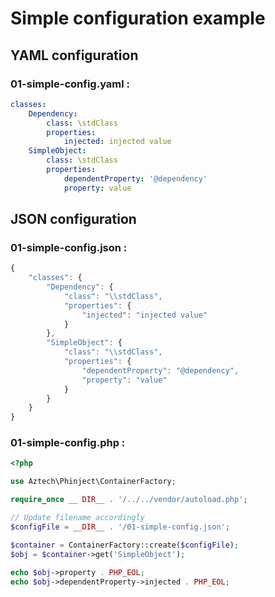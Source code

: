 # Simple configuration example

## YAML configuration

### 01-simple-config.yaml :

```yaml
classes:
	Dependency:
	    class: \stdClass
	    properties:
	        injected: injected value
    SimpleObject:
        class: \stdClass
        properties:
            dependentProperty: '@dependency'
            property: value
```

## JSON configuration

### 01-simple-config.json :

```js
{
    "classes": {
        "Dependency": {
            "class": "\\stdClass",
            "properties": {
                "injected": "injected value"
            }
        },
        "SimpleObject": {
            "class": "\\stdClass", 
            "properties": {
                "dependentProperty": "@dependency",
                "property": "value"
            }
        }
    }
}
```

### 01-simple-config.php :

```php
<?php

use Aztech\Phinject\ContainerFactory;

require_once __ DIR__ . '/../../vendor/autoload.php';

// Update filename accordingly    
$configFile = __DIR__ . '/01-simple-config.json';

$container = ContainerFactory::create($configFile);
$obj = $container->get('SimpleObject');
    
echo $obj->property . PHP_EOL;
echo $obj->dependentProperty->injected . PHP_EOL;
```
